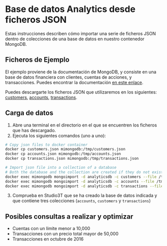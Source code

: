 #  Base de datos Analytics desde ficheros JSON

Estas instrucciones describen cómo importar una serie de ficheros JSON dentro de colecciones de una base de datos en nuestro contenedor MongoDB.

## Ficheros de Ejemplo

El ejemplo proviene de la documentación de MongoDB, y consiste en una base de datos financiera con clientes, cuentas de acciones, y transacciones. Puedes encontrar la documentación [en este enlace](https://www.mongodb.com/docs/atlas/sample-data/sample-analytics/#std-label-sample-analytics).

Puedes descargarte los ficheros JSON que utilizaremos en los siguientes: [customers](https://raw.githubusercontent.com/mcampo2/mongodb-sample-databases/master/sample_analytics/customers.json), [accounts](https://raw.githubusercontent.com/mcampo2/mongodb-sample-databases/master/sample_analytics/accounts.json), [transactions](https://raw.githubusercontent.com/mcampo2/mongodb-sample-databases/master/sample_analytics/transactions.json).

## Carga de datos

1. Abre una terminal en el directorio en el que se encuentren los ficheros que has descargado.
2. Ejecuta los siguientes comandos (uno a uno):
```bash
# Copy json files to docker container
docker cp customers.json mimongodb:/tmp/customers.json
docker cp accounts.json mimongodb:/tmp/accounts.json
docker cp transactions.json mimongodb:/tmp/transactions.json

# Import json file into a collection of a database
# Both the database and the collection are created if they do not exist
docker exec mimongodb mongoimport -d analyticsdb -c customers --file /tmp/customers.json
docker exec mimongodb mongoimport -d analyticsdb -c accounts --file /tmp/accounts.json
docker exec mimongodb mongoimport -d analyticsdb -c transactions --file /tmp/transactions.json
```
3. Comprueba en Studio3T que se ha creado la base de datos indicada y que contiene tres colecciones (`accounts`, `customers` y `transactions`)

## Posibles consultas a realizar y optimizar

- Cuentas con un límite menor a 10,000
- Transacciones con un precio total mayor de 50,000
- Transacciones en octubre de 2016
